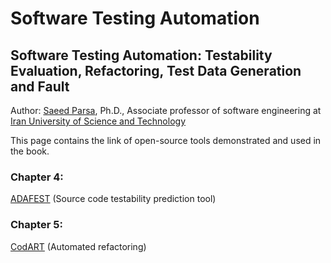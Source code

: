 # Software Testing Automation

## Software Testing Automation: Testability Evaluation, Refactoring, Test Data Generation and Fault 

Author: [Saeed Parsa](http://parsa.iust.ac.ir/), Ph.D., Associate professor of software engineering at [Iran University of Science and Technology](http://www.iust.ac.ir/en)

This page contains the link of open-source tools demonstrated and used in the book.


### Chapter 4:

[ADAFEST](https://github.com/parsa-git/ADAFEST) (Source code testability prediction tool)


### Chapter 5: 

[CodART](https://github.com/parsa-git/CodART) (Automated refactoring)


